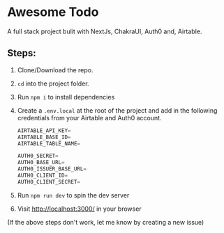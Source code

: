 # Awesome Todo

A full stack project bulit with NextJs, ChakraUI, Auth0 and, Airtable.

## Steps:

1. Clone/Download the repo.
2. `cd` into the project folder.
3. Run `npm i` to install dependencies
4. Create a `.env.local` at the root of the project and add in the following credentials from your Airtable and Auth0 account.

   ```javascript
   AIRTABLE_API_KEY=
   AIRTABLE_BASE_ID=
   AIRTABLE_TABLE_NAME=

   AUTH0_SECRET=
   AUTH0_BASE_URL=
   AUTH0_ISSUER_BASE_URL=
   AUTH0_CLIENT_ID=
   AUTH0_CLIENT_SECRET=
   ```

5. Run `npm run dev` to spin the dev server
6. Visit [http://localhost:3000/](http://localhost:3000/) in your browser

(If the above steps don't work, let me know by creating a new issue)
